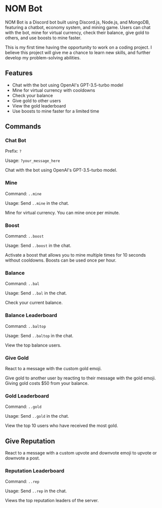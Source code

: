 # NOM Bot

NOM Bot is a Discord bot built using Discord.js, Node.js, and MongoDB, featuring a chatbot, economy system, and mining game. Users can chat with the bot, mine for virtual currency, check their balance, give gold to others, and use boosts to mine faster. 

This is my first time having the opportunity to work on a coding project. I believe this project will give me a chance to learn new skills, and further develop my problem-solving abilities.

## Features

- Chat with the bot using OpenAI's GPT-3.5-turbo model
- Mine for virtual currency with cooldowns
- Check your balance
- Give gold to other users
- View the gold leaderboard
- Use boosts to mine faster for a limited time

## Commands

### Chat Bot

Prefix: `?`

Usage: `?your_message_here`

Chat with the bot using OpenAI's GPT-3.5-turbo model.

### Mine

Command: `..mine`

Usage: Send `..mine` in the chat.

Mine for virtual currency. You can mine once per minute.

### Boost

Command: `..boost`

Usage: Send `..boost` in the chat.

Activate a boost that allows you to mine multiple times for 10 seconds without cooldowns. Boosts can be used once per hour.

### Balance

Command: `..bal`

Usage: Send `..bal` in the chat.

Check your current balance.

### Balance Leaderboard

Command: `..baltop`

Usage: Send `..baltop` in the chat.

View the top balance users.

### Give Gold

React to a message with the custom gold emoji.

Give gold to another user by reacting to their message with the gold emoji. Giving gold costs $50 from your balance.

### Gold Leaderboard

Command: `..gold`

Usage: Send `..gold` in the chat.

View the top 10 users who have received the most gold.

## Give Reputation

React to a message with a custom upvote and downvote emoji to upvote or downvote a post.

### Reputation Leaderboard

Command: `..rep`

Usage: Send `..rep` in the chat.

Views the top reputation leaders of the server.


